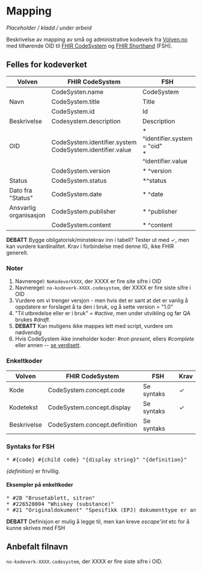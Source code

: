 # Mapping

*Placeholder / kladd / under arbeid*

Beskrivelse av mapping av små og administrative kodeverk fra [Volven.no](https://volven.no) med tilhørende OID til [FHIR CodeSystem](https://www.hl7.org/fhir/codesystem.html) og [FHIR Shorthand](http://hl7.org/fhir/uv/shorthand/) (FSH). 

## Felles for kodeverket

| Volven        | FHIR CodeSystem | FSH | Note | Krav |
| ------------- | ------------- | ---------|---|---|
| | CodeSysten.name | CodeSystem | 1 | ✓ |
| Navn | CodeSystem.title | Title | | ✓ |
| | CodeSystem.id | Id | 2 | ✓ |
| Beskrivelse | Codesystem.description | Description | | |
| OID | CodeSystem.identifier.system<br/>CodeSystem.identifier.value | * ^identifier.system = "oid"<br/>* ^identifier.value | | ✓ |
| | CodeSystem.version | * ^version | 3 | |
| Status | CodeSystem.status | *^status | 4 | ✓ |
| Dato fra "Status" | CodeSystem.date | * ^date | 5 | |
| Ansvarlig organisasjon | CodeSystem.publisher | * ^publisher | | |
| | CodeSystem.content | * ^content | 6 | ✓ |

**DEBATT** Bygge obligatorisk/minstekrav inn i tabell? Tester ut med  ✓, men kan vurdere kardinalitet. Krav i forbindelse med denne IG, ikke FHIR generelt. 

### Noter

1. Navneregel: ```NoKodeverkXXX```, der XXXX er fire site sifre i OID
2. Navneregel: ```no-kodeverk-XXXX.codesystem```, der XXXX er fire siste sifre i OID
3. Vurdere om vi trenger versjon - men hvis det er sant at det er vanlig å oppdatere er forslaget å ta den i bruk, og å sette version = "1.0"
4. "Til utbredelse eller er i bruk" = *#active*, men under utvikling og før QA brukes *#draft*. 
5. **DEBATT** Kan muligens ikke mappes lett med script, vurdere om nødvendig
6. Hvis CodeSystem ikke inneholder koder: *#not-present*, ellers *#complete* eller annen -- [se verdisett](https://www.hl7.org/fhir/valueset-codesystem-content-mode.html).


### Enkeltkoder

| Volven        | FHIR CodeSystem | FSH | Krav |
| ------------- | ------------- | ---------|---|
| Kode | CodeSystem.concept.code | Se syntaks | ✓ |
| Kodetekst | CodeSystem.concept.display | Se syntaks | ✓ |
| Beskrivelse | CodeSystem.concept.definition | Se syntaks |

### Syntaks for FSH

<pre>* #{code} #{child code} "{display string}" "{definition}"</pre>

*{definition}* er frivillig. 

#### Eksempler på enkeltkoder

<pre>
* #2B "Brusetablett, sitron"
* #226528004 "Whiskey (substance)"
* #21 "Originaldokument" "Spesifikk (EPJ) dokumenttype er angitt. Alle dokumenter av denne type skal automatisk inkluderes som "Originaldokument""
</pre>

**DEBATT** Definisjon er mulig å legge til, men kan kreve *escape'int* etc for å kunne skrives med FSH

## Anbefalt filnavn

```no-kodeverk-XXXX.codesystem```, der XXXX er fire siste sifre i OID.
